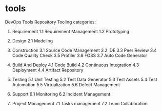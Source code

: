 # tools
DevOps Tools Repository
Tooling categories:

1. Requirement 
1.1 Requirement Management
1.2 Prototyping

2. Design
2.1 Modeling

3. Construction
3.1 Source Code Management
3.2 IDE
3.3 Peer Review
3.4 Code Quality Check
3.5 Profiler
3.6 FOSS
3.7 Auto Code Generator

4. Build And Deploy
4.1 Code Build
4.2 Continuous Integration
4.3 Deployment
4.4 Artifact Repository

5. Testing
5.1 Unit Testing
5.2 Test Data Generator
5.3 Test Assets
5.4 Test Automation
5.5 Virtualization
5.6 Defect Management

6. Support 
6.1 Monitoring
6.2 Incident Management

7. Project Management
7.1 Tasks management
7.2 Team Collaboration
